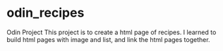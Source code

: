 # odin_recipes
Odin Project
This project is to create a html page of recipes. I learned to build html pages with image and list, and link the html pages together.